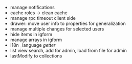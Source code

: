 - manage notifications
- cache roles -> clean cache
- manage rpc timeout client side
- drawer: move user info to properties for generalization
- manage multiple changes for selected users
- hide items in igform
- manage arrays in igform
- i18n _language _getter_
- list view search, add for admin, load from file for admin
- lastModify to collections
